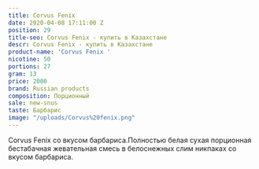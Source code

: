 ```yaml
---
title: Corvus Fenix
date: 2020-04-08 17:11:00 Z
position: 29
title-seo: Corvus Fenix - купить в Казахстане
descr: Corvus Fenix - купить в Казахстане
product-name: 'Corvus Fenix '
nicotine: 50
portions: 27
gram: 13
price: 2000
brand: Russian products
composition: Порционный
sale: new-snus
taste: Барбарис
image: "/uploads/Corvus%20fenix.png"
---
```


Corvus Fenix со вкусом барбариса.Полностью белая сухая порционная бестабачная жевательная смесь в белоснежных слим никпаках со вкусом барбариса.
